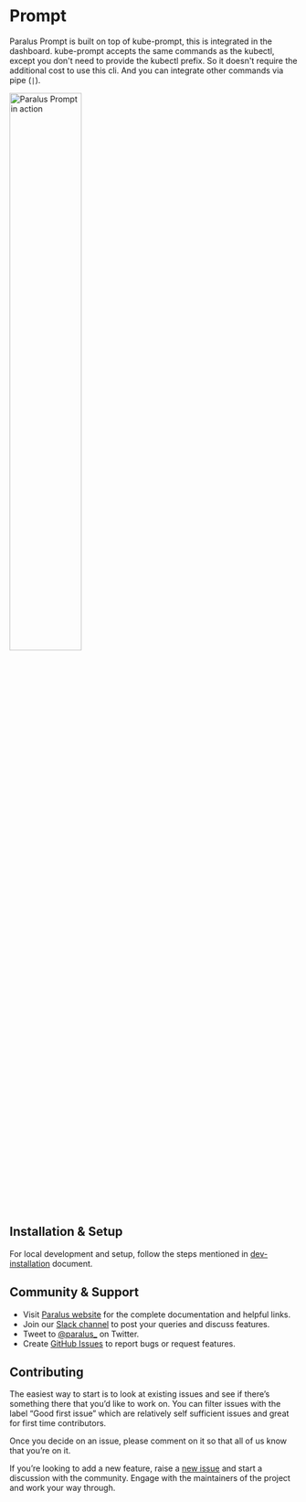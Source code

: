 # Prompt

Paralus Prompt is built on top of kube-prompt, this is integrated in the dashboard. kube-prompt accepts the same commands as the kubectl, except you don't need to provide the kubectl prefix. So it doesn't require the additional cost to use this cli. And you can integrate other commands via pipe (`|`).

<img src="https://website-git-namespace-paralus.vercel.app/img/docs/importcluster-kubectl.png" alt="Paralus Prompt in action" height="50%" widht="50%"/>


## Installation & Setup

For local development and setup, follow the steps mentioned in [dev-installation](https://github.com/paralus/prompt/tree/main/internal/dev) document.

## Community & Support

- Visit [Paralus website](https://paralus.io) for the complete documentation and helpful links.
- Join our [Slack channel](https://join.slack.com/t/paralus/shared_invite/zt-1a9x6y729-ySmAq~I3tjclEG7nDoXB0A) to post your queries and discuss features.
- Tweet to [@paralus_](https://twitter.com/paralus_/) on Twitter.
- Create [GitHub Issues](https://github.com/paralus/prompt/issues) to report bugs or request features.

## Contributing

The easiest way to start is to look at existing issues and see if there’s something there that you’d like to work on. You can filter issues with the label “Good first issue” which are relatively self sufficient issues and great for first time contributors.

Once you decide on an issue, please comment on it so that all of us know that you’re on it.

If you’re looking to add a new feature, raise a [new issue](https://github.com/paralus/prompt/issues) and start a discussion with the community. Engage with the maintainers of the project and work your way through.
